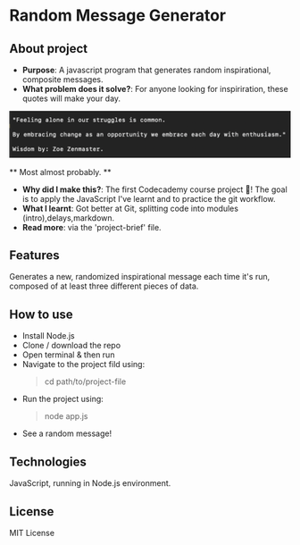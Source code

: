 # Random Message Generator

## About project

- **Purpose**: A javascript program that generates random inspirational, composite messages.
- **What problem does it solve?**: For anyone looking for inspiriration, these quotes will make your day.

![Example quote](Example.png)

\*\* Most almost probably. \*\*

- **Why did I make this?**: The first Codecademy course project 🙂! The goal is to apply the JavaScript I've learnt and to practice the git workflow.
- **What I learnt**: Got better at Git, splitting code into modules (intro),delays,markdown.
- **Read more**: via the 'project-brief' file.

## Features

Generates a new, randomized inspirational message each time it's run, composed of at least three different pieces of data.

## How to use

- Install Node.js
- Clone / download the repo
- Open terminal & then run
- Navigate to the project fild using:
  > cd path/to/project-file
- Run the project using:
  > node app.js
- See a random message!

## Technologies

JavaScript, running in Node.js environment.

## License

MIT License
